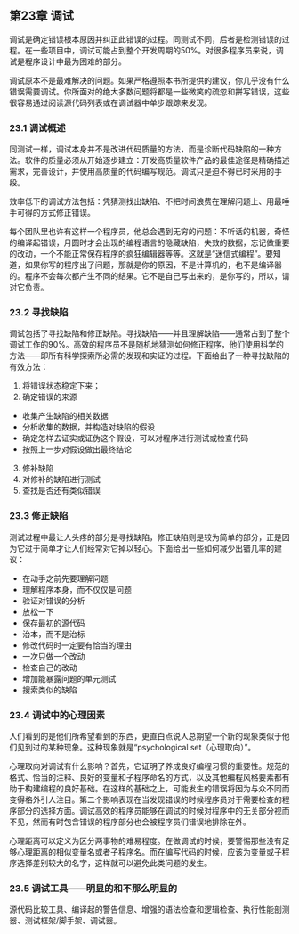 ## 第23章 调试

调试是确定错误根本原因并纠正此错误的过程。同测试不同，后者是检测错误的过程。在一些项目中，调试可能占到整个开发周期的50%。对很多程序员来说，调试是程序设计中最为困难的部分。

调试原本不是最难解决的问题。如果严格遵照本书所提供的建议，你几乎没有什么错误需要调试。你所面对的绝大多数问题将都是一些微笑的疏忽和拼写错误，这些很容易通过阅读源代码列表或在调试器中单步跟踪来发现。

### 23.1 调试概述

同测试一样，调试本身并不是改进代码质量的方法，而是诊断代码缺陷的一种方法。软件的质量必须从开始逐步建立：开发高质量软件产品的最佳途径是精确描述需求，完善设计，并使用高质量的代码编写规范。调试只是迫不得已时采用的手段。

效率低下的调试方法包括：凭猜测找出缺陷、不把时间浪费在理解问题上、用最唾手可得的方式修正错误。

每个团队里也许有这样一个程序员，他总会遇到无穷的问题：不听话的机器，奇怪的编译起错误，月圆时才会出现的编程语言的隐藏缺陷，失效的数据，忘记做重要的改动，一个不能正常保存程序的疯狂编辑器等等。这就是“迷信式编程”。要知道，如果你写的程序出了问题，那就是你的原因，不是计算机的，也不是编译器的。程序不会每次都产生不同的结果。它不是自己写出来的，是你写的，所以，请对它负责。

### 23.2 寻找缺陷

调试包括了寻找缺陷和修正缺陷。寻找缺陷——并且理解缺陷——通常占到了整个调试工作的90%。高效的程序员不是随机地猜测如何修正程序，他们使用科学的方法——即所有科学探索所必需的发现和实证的过程。下面给出了一种寻找缺陷的有效方法：

1. 将错误状态稳定下来；
2. 确定错误的来源
  - 收集产生缺陷的相关数据
  - 分析收集的数据，并构造对缺陷的假设
  - 确定怎样去证实或证伪这个假设，可以对程序进行测试或检查代码
  - 按照上一步对假设做出最终结论
3. 修补缺陷
4. 对修补的缺陷进行测试
5. 查找是否还有类似错误

### 23.3 修正缺陷

测试过程中最让人头疼的部分是寻找缺陷，修正缺陷则是较为简单的部分，正是因为它过于简单才让人们经常对它掉以轻心。下面给出一些如何减少出错几率的建议：

- 在动手之前先要理解问题
- 理解程序本身，而不仅仅是问题
- 验证对错误的分析
- 放松一下
- 保存最初的源代码
- 治本，而不是治标
- 修改代码时一定要有恰当的理由
- 一次只做一个改动
- 检查自己的改动
- 增加能暴露问题的单元测试
- 搜索类似的缺陷

### 23.4 调试中的心理因素

人们看到的是他们所希望看到的东西，更直白点说人总期望一个新的现象类似于他们见到过的某种现象。这种现象就是“psychological set（心理取向）”。

心理取向对调试有什么影响？首先，它证明了养成良好编程习惯的重要性。规范的格式、恰当的注释、良好的变量和子程序命名的方式，以及其他编程风格要素都有助于构建编程的良好基础。在这样的基础之上，可能发生的错误将因为与众不同而变得格外引人注目。第二个影响表现在当发现错误的时候程序员对于需要检查的程序部分的选择方面。调试高效的程序员能够在调试的时候对程序中的无关部分视而不见，然而有时包含错误的程序部分也会被程序员们错误地排除在外。

心理距离可以定义为区分两事物的难易程度。在做调试的时候，要警惕那些没有足够心理距离的相似变量名或者子程序名。而在编写代码的时候，应该为变量或子程序选择差别较大的名字，这样就可以避免此类问题的发生。

### 23.5 调试工具——明显的和不那么明显的

源代码比较工具、编译起的警告信息、增强的语法检查和逻辑检查、执行性能剖测器、测试框架/脚手架、调试器。
